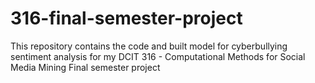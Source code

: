 # 316-final-semester-project
This repository contains the code and built model for cyberbullying sentiment analysis for my DCIT 316 - Computational Methods for Social Media Mining Final semester project
